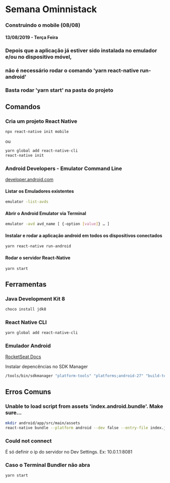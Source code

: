 # Semana Ominnistack
### Construindo o mobile (08/08)
#### 13/08/2019 - Terça Feira

### Depois que a aplicação já estiver sido instalada no emulador e/ou no dispositivo móvel, 
### não é necessário rodar o comando 'yarn react-native run-android'
### Basta rodar 'yarn start' na pasta do projeto

## Comandos
### Cria um projeto React Native
```bash
npx react-native init mobile
```
ou
```bash
yarn global add react-native-cli
react-native init
```

### Android Developers - Emulator Command Line
[developer.android.com](https://developer.android.com/studio/run/emulator-commandline)

#### Listar os Emuladores existentes
```bash
emulator -list-avds
```

#### Abrir o Android Emulator via Terminal
```bash
emulator -avd avd_name [ {-option [value]} … ]
```

#### Instalar e rodar a aplicação android em todos os dispositivos conectados
```bash
yarn react-native run-android
```

#### Rodar o servidor React-Native
```bash
yarn start
```

## Ferramentas

### Java Development Kit 8
```bash
choco install jdk8
```

### React Native CLI
```bash
yarn global add react-native-cli
```

### Emulador Android
[RocketSeat Docs](https://docs.rocketseat.dev/)

Instalar depencências no SDK Manager
```bash 
/tools/bin/sdkmanager "platform-tools" "platforms;android-27" "build-tools;27.0.3"
```

## Erros Comuns
### Unable to load script from assets 'index.android.bundle'. Make sure...
```bash
mkdir android/app/src/main/assets
react-native bundle --platform android --dev false --entry-file index.js --bundle-output android/app/src/main/assets/index.android.bundle --assets-dest android/app/src/main/res/
```

### Could not connect
É só definir o ip do servidor no Dev Settings.
Ex: 10.0.1.1:8081

### Caso o Terminal Bundler não abra
```bash
yarn start
```
